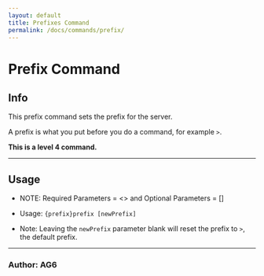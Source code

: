```yaml
---
layout: default
title: Prefixes Command
permalink: /docs/commands/prefix/
---
```


# Prefix Command
## Info
This prefix command sets the prefix for the server. 

A prefix is what you put before you do a command, for example `>`.

**This is a level 4 command.**

---
## Usage

* NOTE: Required Parameters = <> and Optional Parameters = []

* Usage: `{prefix}prefix [newPrefix]`
* Note: Leaving the `newPrefix` parameter blank will reset the prefix to `>`, the default prefix.
---

### **Author: AG6**
